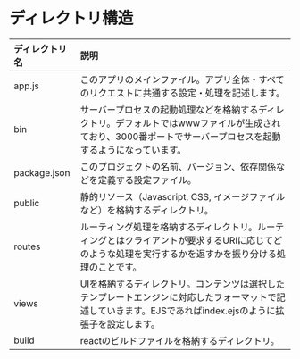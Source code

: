 # ディレクトリ構造
|ディレクトリ名|説明|
|:--|:--|
|app.js|このアプリのメインファイル。アプリ全体・すべてのリクエストに共通する設定・処理を記述します。|
|bin|サーバープロセスの起動処理などを格納するディレクトリ。デフォルトではwwwファイルが生成されており、3000番ポートでサーバープロセスを起動するようになっています。|
|package.json|このプロジェクトの名前、バージョン、依存関係などを定義する設定ファイル。|
|public|静的リソース（Javascript, CSS, イメージファイルなど）を格納するディレクトリ。|
|routes|ルーティング処理を格納するディレクトリ。ルーティングとはクライアントが要求するURIに応じてどのような処理を実行するかを返すかを振り分ける処理のことです。|
|views|UIを格納するディレクトリ。コンテンツは選択したテンプレートエンジンに対応したフォーマットで記述していきます。EJSであればindex.ejsのように拡張子を設定します。|
|build|reactのビルドファイルを格納するディレクトリ。|